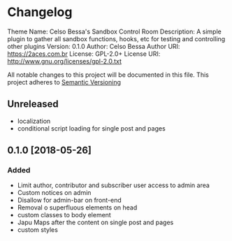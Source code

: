 # Changelog
Theme Name:  Celso Bessa's Sandbox Control Room
Description: A simple plugin to gather all sandbox functions, hooks, etc for testing and controlling other plugins
Version:     0.1.0
Author:      Celso Bessa
Author URI:  https://2aces.com.br
License:     GPL-2.0+
License URI: http://www.gnu.org/licenses/gpl-2.0.txt

All notable changes to this project will be documented in this file.
This project adheres to [Semantic Versioning](http://semver.org/)

## Unreleased

- localization
- conditional script loading for single post and pages

## 0.1.0 [2018-05-26]

### Added
- Limit author, contributor and subscriber user access to admin area
- Custom notices on admin
- Disallow for admin-bar on front-end
- Removal o superfluous elements on head
- custom classes to body element
- Japu Maps after the content on single post and pages
- custom styles
